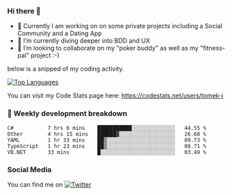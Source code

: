 ### Hi there 👋


- 🔭 Currently I am working on on some private projects including a Social Community and a Dating App
- 🌱 I’m currently diving deeper into BDD and UX
- 👯 I’m looking to collaborate on my "poker buddy" as well as my "fitness-pal" project :-)

below is a snipped of my coding activity.
<!--
**tomek-i/tomek-i** is a ✨ _special_ ✨ repository because its `README.md` (this file) appears on your GitHub profile.

Here are some ideas to get you started:

- 🔭 I’m currently working on ...
- 🌱 I’m currently learning ...
- 👯 I’m looking to collaborate on ...
- 🤔 I’m looking for help with ...
- 💬 Ask me about ...
- 📫 How to reach me: ...
- 😄 Pronouns: ...
- ⚡ Fun fact: ...
-->
[![Top Languages](https://github-readme-stats.vercel.app/api/top-langs/?username=tomek-i&layout=compact)](https://github.com/tomek-i)

You can visit my Code Stats page here: https://codestats.net/users/tomek-i

### 💬 Weekly development breakdown
<!--START_SECTION:waka-->
```text
C#           7 hrs 6 mins    ███████████░░░░░░░░░░░░░░   44.55 % 
Other        4 hrs 15 mins   ██████▓░░░░░░░░░░░░░░░░░░   26.68 % 
YAML         1 hr 33 mins    ██▒░░░░░░░░░░░░░░░░░░░░░░   09.73 % 
TypeScript   1 hr 23 mins    ██▒░░░░░░░░░░░░░░░░░░░░░░   08.71 % 
VB.NET       33 mins         █░░░░░░░░░░░░░░░░░░░░░░░░   03.49 % 
```
<!--END_SECTION:waka-->

<!-- Actual text -->

### Social Media
You can find me on [![Twitter][1.2]][1]

<!-- Icons -->

[1.2]: http://i.imgur.com/wWzX9uB.png 


<!-- Links to your social media accounts -->

[1]: https://twitter.com/tomek_i
